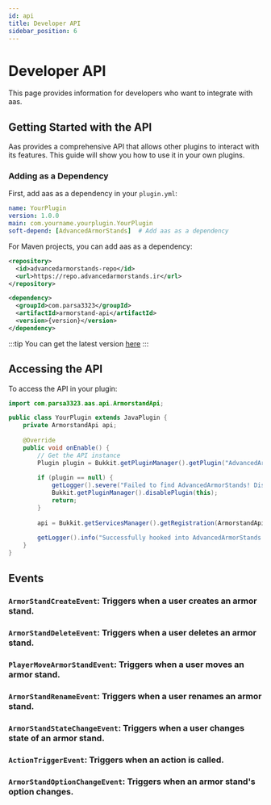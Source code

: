 ```yaml
---
id: api
title: Developer API
sidebar_position: 6
---
```


# Developer API

This page provides information for developers who want to integrate with aas.

## Getting Started with the API

Aas provides a comprehensive API that allows other plugins to interact with its features. This guide will show you how to use it in your own plugins.

### Adding as a Dependency

First, add aas as a dependency in your `plugin.yml`:

```yaml
name: YourPlugin
version: 1.0.0
main: com.yourname.yourplugin.YourPlugin
soft-depend: [AdvancedArmorStands]  # Add aas as a dependency
```

For Maven projects, you can add aas as a dependency:

```xml
<repository>
  <id>advancedarmorstands-repo</id>
  <url>https://repo.advancedarmorstands.ir</url>
</repository>

<dependency>
  <groupId>com.parsa3323</groupId>
  <artifactId>armorstand-api</artifactId>
  <version>{version}</version>
</dependency>
```
:::tip
You can get the latest version [here](https://github.com/Parsa3323/AdvancedArmorStands/tags)
:::

## Accessing the API

To access the API in your plugin:

```java
import com.parsa3323.aas.api.ArmorstandApi;

public class YourPlugin extends JavaPlugin {
    private ArmorstandApi api;
    
    @Override
    public void onEnable() {
        // Get the API instance
        Plugin plugin = Bukkit.getPluginManager().getPlugin("AdvancedArmorStands");
        
        if (plugin == null) {
            getLogger().severe("Failed to find AdvancedArmorStands! Disabling...");
            Bukkit.getPluginManager().disablePlugin(this);
            return;
        }
        
        api = Bukkit.getServicesManager().getRegistration(ArmorstandApi.class).getProvider();
        
        getLogger().info("Successfully hooked into AdvancedArmorStands API!");
    }
}
```


## Events

### `ArmorStandCreateEvent`: Triggers when a user creates an armor stand.

### `ArmorStandDeleteEvent`: Triggers when a user deletes an armor stand.

### `PlayerMoveArmorStandEvent`: Triggers when a user moves an armor stand.

### `ArmorStandRenameEvent`: Triggers when a user renames an armor stand.

### `ArmorStandStateChangeEvent`: Triggers when a user changes state of an armor stand.

### `ActionTriggerEvent`: Triggers when an action is called.

### `ArmorStandOptionChangeEvent`: Triggers when an armor stand's option changes.